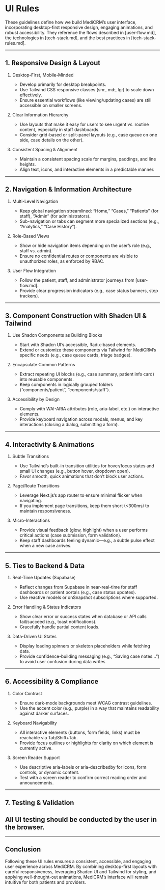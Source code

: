 # UI Rules

These guidelines define how we build MediCRM’s user interface, incorporating desktop-first responsive design, engaging animations, and robust accessibility. They reference the flows described in [user-flow.md], the technologies in [tech-stack.md], and the best practices in [tech-stack-rules.md].

---

## 1. Responsive Design & Layout

1. Desktop-First, Mobile-Minded  
   - Develop primarily for desktop breakpoints.  
   - Use Tailwind CSS responsive classes (sm:, md:, lg:) to scale down effectively.  
   - Ensure essential workflows (like viewing/updating cases) are still accessible on smaller screens.

2. Clear Information Hierarchy  
   - Use layouts that make it easy for users to see urgent vs. routine content, especially in staff dashboards.  
   - Consider grid-based or split-panel layouts (e.g., case queue on one side, case details on the other).

3. Consistent Spacing & Alignment  
   - Maintain a consistent spacing scale for margins, paddings, and line heights.  
   - Align text, icons, and interactive elements in a predictable manner.

---

## 2. Navigation & Information Architecture

1. Multi-Level Navigation  
   - Keep global navigation streamlined: “Home,” “Cases,” “Patients” (for staff), “Admin” (for administrators).  
   - Sub-navigation or tabs can segment more specialized sections (e.g., “Analytics,” “Case History”).

2. Role-Based Views  
   - Show or hide navigation items depending on the user’s role (e.g., staff vs. admin).  
   - Ensure no confidential routes or components are visible to unauthorized roles, as enforced by RBAC.

3. User Flow Integration  
   - Follow the patient, staff, and administrator journeys from [user-flow.md].  
   - Provide clear progression indicators (e.g., case status banners, step trackers).

---

## 3. Component Construction with Shadcn UI & Tailwind

1. Use Shadcn Components as Building Blocks  
   - Start with Shadcn UI’s accessible, Radix-based elements.  
   - Extend or customize these components via Tailwind for MediCRM’s specific needs (e.g., case queue cards, triage badges).

2. Encapsulate Common Patterns  
   - Extract repeating UI blocks (e.g., case summary, patient info card) into reusable components.  
   - Keep components in logically grouped folders (“components/patient”, “components/staff”).

3. Accessibility by Design  
   - Comply with WAI-ARIA attributes (role, aria-label, etc.) on interactive elements.  
   - Provide keyboard navigation across modals, menus, and key interactions (closing a dialog, submitting a form).

---

## 4. Interactivity & Animations

1. Subtle Transitions  
   - Use Tailwind’s built-in transition utilities for hover/focus states and small UI changes (e.g., button hover, dropdown open).  
   - Favor smooth, quick animations that don’t block user actions.

2. Page/Route Transitions  
   - Leverage Next.js’s app router to ensure minimal flicker when navigating.  
   - If you implement page transitions, keep them short (<300ms) to maintain responsiveness.

3. Micro-Interactions  
   - Provide visual feedback (glow, highlight) when a user performs critical actions (case submission, form validation).  
   - Keep staff dashboards feeling dynamic—e.g., a subtle pulse effect when a new case arrives.

---

## 5. Ties to Backend & Data

1. Real-Time Updates (Supabase)  
   - Reflect changes from Supabase in near-real-time for staff dashboards or patient portals (e.g., case status updates).  
   - Use reactive models or onSnapshot subscriptions where supported.

2. Error Handling & Status Indicators  
   - Show clear error or success states when database or API calls fail/succeed (e.g., toast notifications).  
   - Gracefully handle partial content loads.

3. Data-Driven UI States  
   - Display loading spinners or skeleton placeholders while fetching data.  
   - Provide confidence-building messaging (e.g., “Saving case notes…”) to avoid user confusion during data writes.

---

## 6. Accessibility & Compliance

1. Color Contrast  
   - Ensure dark-mode backgrounds meet WCAG contrast guidelines.  
   - Use the accent color (e.g., purple) in a way that maintains readability against darker surfaces.

2. Keyboard Navigability  
   - All interactive elements (buttons, form fields, links) must be reachable via Tab/Shift+Tab.  
   - Provide focus outlines or highlights for clarity on which element is currently active.

3. Screen Reader Support  
   - Use descriptive aria-labels or aria-describedby for icons, form controls, or dynamic content.  
   - Test with a screen reader to confirm correct reading order and announcements.

---

## 7. Testing & Validation

## All UI testing should be conducted by the user in the browser.

---

## Conclusion

Following these UI rules ensures a consistent, accessible, and engaging user experience across MediCRM. By combining desktop-first layouts with careful responsiveness, leveraging Shadcn UI and Tailwind for styling, and applying well-thought-out animations, MediCRM’s interface will remain intuitive for both patients and providers.